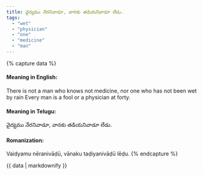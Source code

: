 ```yaml
---
title: వైద్యము నేరనివాడూ, వానకు తడియనివాడూ లేడు.
tags:
  - "wet"
  - "physician"
  - "one"
  - "medicine"
  - "man"
---
```


{% capture data %}
#### Meaning in English:
There is not a man who knows not medicine, nor one who has not been wet by rain
Every man is a fool or a physician at forty.

#### Meaning in Telugu:
వైద్యము నేరనివాడూ, వానకు తడియనివాడూ లేడు.

#### Romanization:
Vaidyamu nēranivāḍū, vānaku taḍiyanivāḍū lēḍu.
{% endcapture %}

{{ data | markdownify }}

